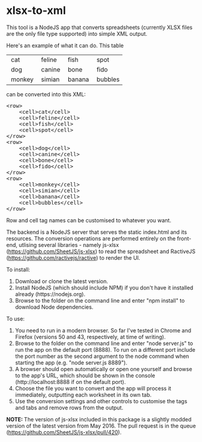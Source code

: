# xlsx-to-xml

This tool is a NodeJS app that converts spreadsheets (currently XLSX files are the only file type supported) into simple XML output. 

Here's an example of what it can do. This table

<table>
<tbody>
<tr>
<td>&nbsp;cat</td>
<td>&nbsp;feline</td>
<td>&nbsp;fish</td>
<td>&nbsp;spot</td>
</tr>
<tr>
<td>&nbsp;dog</td>
<td>&nbsp;canine</td>
<td>&nbsp;bone</td>
<td>&nbsp;fido</td>
</tr>
<tr>
<td>&nbsp;monkey</td>
<td>&nbsp;simian</td>
<td>&nbsp;banana</td>
<td>&nbsp;bubbles</td>
</tr>
</tbody>
</table>

can be converted into this XML:

<pre>
&lt;row&gt;
    &lt;cell&gt;cat&lt;/cell&gt;
    &lt;cell&gt;feline&lt;/cell&gt;
    &lt;cell&gt;fish&lt;/cell&gt;
    &lt;cell&gt;spot&lt;/cell&gt;
&lt;/row&gt;
&lt;row&gt;
    &lt;cell&gt;dog&lt;/cell&gt;
    &lt;cell&gt;canine&lt;/cell&gt;
    &lt;cell&gt;bone&lt;/cell&gt;
    &lt;cell&gt;fido&lt;/cell&gt;
&lt;/row&gt;
&lt;row&gt;
    &lt;cell&gt;monkey&lt;/cell&gt;
    &lt;cell&gt;simian&lt;/cell&gt;
    &lt;cell&gt;banana&lt;/cell&gt;
    &lt;cell&gt;bubbles&lt;/cell&gt;
&lt;/row&gt;
</pre>

Row and cell tag names can be customised to whatever you want.

The backend is a NodeJS server that serves the static index.html and its resources. The conversion operations are performed entirely on the front-end, utlising several libraries - namely js-xlsx (<a href="/SheetJS/js-xlsx">https://github.com/SheetJS/js-xlsx</a>) to read the spreadsheet and RactiveJS (<a href="/ractivejs/ractive">https://github.com/ractivejs/ractive</a>) to render the UI.

To install:
<ol>
  <li>Download or clone the latest version.
  <li>Install NodeJS (which should include NPM) if you don't have it installed already (https://nodejs.org).
  <li>Browse to the folder on the command line and enter "npm install" to download Node dependencies.
</ol>

To use:

<ol>
  <li>You need to run in a modern browser. So far I've tested in Chrome and Firefox (versions 50 and 43, respectively, at time of writing).</li>
  <li>Browse to the folder on the command line and enter "node server.js" to run the app on the default port (8888). To run on a different port include the port number as the second argument to the node command when starting the app (e.g. "node server.js 8889").</li>
  <li>A browser should open automatically or open one yourself and browse to the app's URL, which should be shown in the console (http://localhost:8888 if on the default port).</li>
  <li>Choose the file you want to convert and the app will process it immediately, outputting each worksheet in its own tab. </li>
  <li>Use the conversion settings and other controls to customise the tags and tabs and remove rows from the output.</li>
</ol>

<strong>NOTE: </strong>The version of js-xlsx included in this package is a slightly modded version of the latest version from May 2016. The pull request is in the queue (https://github.com/SheetJS/js-xlsx/pull/420).